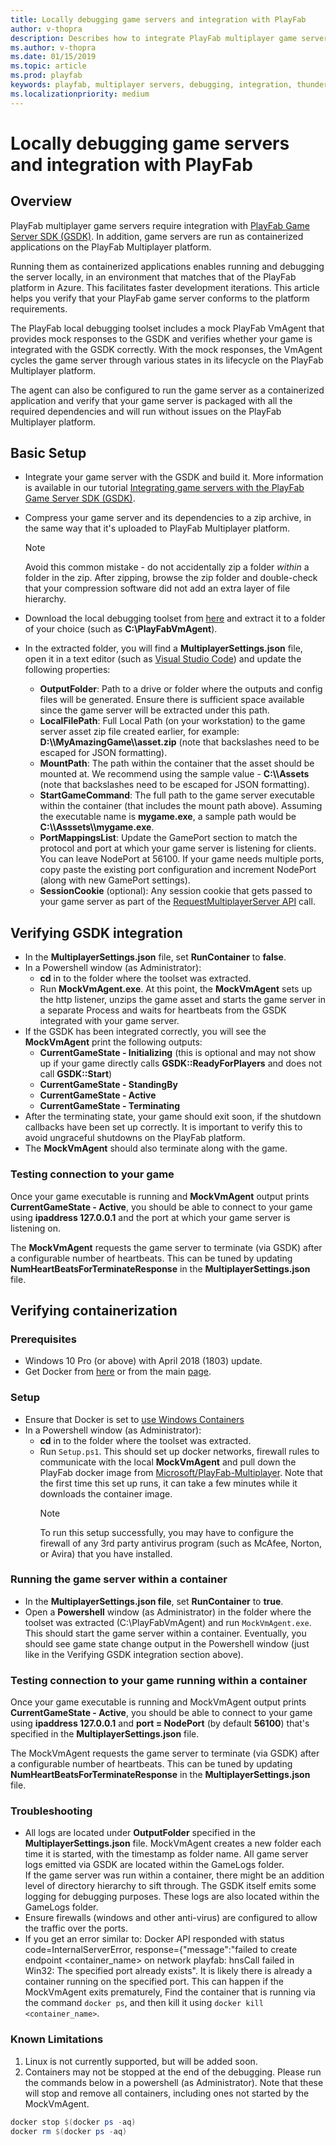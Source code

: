 ```yaml
---
title: Locally debugging game servers and integration with PlayFab
author: v-thopra
description: Describes how to integrate PlayFab multiplayer game servers with the PlayFab Game Server SDK (GSDK) and verify and debug the integration.  
ms.author: v-thopra
ms.date: 01/15/2019
ms.topic: article
ms.prod: playfab
keywords: playfab, multiplayer servers, debugging, integration, thunderhead, playfab game server sdk
ms.localizationpriority: medium
---
```


# Locally debugging game servers and integration with PlayFab

## Overview

PlayFab multiplayer game servers require integration with [PlayFab Game Server SDK (GSDK)](integrating-game-servers-with-gsdk.md). In addition, game servers are run as containerized applications on the PlayFab Multiplayer platform.  

Running them as containerized applications enables running and debugging the server locally, in an environment that matches that of the PlayFab platform in Azure. This facilitates faster development iterations. This article helps you verify that your PlayFab game server conforms to the platform requirements.  

The PlayFab local debugging toolset includes a mock PlayFab VmAgent that provides mock responses to the GSDK and verifies whether your game is integrated with the GSDK correctly. With the mock responses, the VmAgent cycles the game server through various states in its lifecycle on the PlayFab Multiplayer platform.  

The agent can also be configured to run the game server as a containerized application and verify that your game server is packaged with all the required dependencies and will run without issues on the PlayFab Multiplayer platform.

## Basic Setup

- Integrate your game server with the GSDK and build it. More information is available in our tutorial [Integrating game servers with the PlayFab Game Server SDK (GSDK)](integrating-game-servers-with-gsdk.md).  
- Compress your game server and its dependencies to a zip archive, in the same way that it's uploaded to PlayFab Multiplayer platform.  

  > [!NOTE]
  > Avoid this common mistake - do not accidentally zip a folder *within* a folder in the zip. After zipping, browse the zip folder and double-check that your compression software did not add an extra layer of file hierarchy.

- Download the local debugging toolset from [here](https://github.com/PlayFab/LocalMultiplayerAgent/releases) and extract it to a folder of your choice (such as **C:\PlayFabVmAgent**).
- In the extracted folder, you will find a **MultiplayerSettings.json** file, open it in a text editor (such as [Visual Studio Code](https://code.visualstudio.com/download)) and update the following properties:  
  - **OutputFolder**: Path to a drive or folder where the outputs and config files will be generated. Ensure there is sufficient space available since the game server will be extracted under this path.
  - **LocalFilePath**: Full Local Path (on your workstation) to the game server asset zip file created earlier, for example: **D:\\\\MyAmazingGame\\\\asset.zip** (note that backslashes need to be escaped for JSON formatting).
  - **MountPath**: The path within the container that the asset should be mounted at. We recommend using the sample value - **C:\\\\Assets** (note that backslashes need to be escaped for JSON formatting).
  - **StartGameCommand**: The full path to the game server executable within the container (that includes the mount path above). Assuming the executable name is **mygame.exe**, a sample path would be **C:\\\\Asssets\\\\mygame.exe**.
  - **PortMappingsList**: Update the GamePort section to match the protocol and port at which your game server is listening for clients. You can leave NodePort at 56100. If your game needs multiple ports, copy paste the existing port configuration and increment NodePort (along with new GamePort settings).
  - **SessionCookie** (optional): Any session cookie that gets passed to your game server as part of the [RequestMultiplayerServer API](xref:titleid.playfabapi.com.multiplayer.multiplayerserver.requestmultiplayerserver) call.

## Verifying GSDK integration

- In the **MultiplayerSettings.json** file, set **RunContainer** to **false**.
- In a Powershell window (as Administrator):  
  - **cd** in to the folder where the toolset was extracted.
  - Run **MockVmAgent.exe**. At this point, the **MockVmAgent** sets up the http listener, unzips the game asset and starts the game server in a separate Process and waits for heartbeats from the GSDK integrated with your game server.
- If the GSDK has been integrated correctly, you will see the **MockVmAgent** print the following outputs:  
  - **CurrentGameState - Initializing** (this is optional and may not show up if your game directly calls **GSDK::ReadyForPlayers** and does not call **GSDK::Start**)
  - **CurrentGameState - StandingBy**  
  - **CurrentGameState - Active**
  - **CurrentGameState - Terminating**
- After the terminating state, your game should exit soon, if the shutdown callbacks have been set up correctly. It is important to verify this to avoid ungraceful shutdowns on the PlayFab platform.
- The **MockVmAgent** should also terminate along with the game.

### Testing connection to your game

Once your game executable is running and **MockVmAgent** output prints **CurrentGameState - Active**, you should be able to connect to your game using **ipaddress 127.0.0.1** and the port at which your game server is listening on.

The **MockVmAgent** requests the game server to terminate (via GSDK) after a configurable number of heartbeats. This can be tuned by updating **NumHeartBeatsForTerminateResponse** in the **MultiplayerSettings.json** file.

## Verifying containerization

### Prerequisites

- Windows 10 Pro (or above) with April 2018 (1803) update.
- Get Docker from [here](https://download.docker.com/win/stable/Docker%20for%20Windows%20Installer.exe) or from the main [page](https://www.docker.com/products/docker-desktop).

### Setup

- Ensure that Docker is set to [use Windows Containers](https://docs.docker.com/docker-for-windows/#switch-between-windows-and-linux-containers)
- In a Powershell window (as Administrator):  
  - **cd** in to the folder where the toolset was extracted.  
  - Run `Setup.ps1`. This should set up docker networks, firewall rules to communicate with the local **MockVmAgent** and pull down the PlayFab docker image from [Microsoft/PlayFab-Multiplayer](https://hub.docker.com/r/microsoft/playfab-multiplayer/). Note that the first time this set up runs, it can take a few minutes while it downloads the container image.  
      > [!NOTE]
    > To run this setup successfully, you may have to configure the firewall of any 3rd party antivirus program (such as McAfee, Norton, or Avira) that you have installed.  

### Running the game server within a container

- In the **MultiplayerSettings.json file**, set **RunContainer** to **true**.
- Open a **Powershell** window (as Administrator) in the folder where the toolset was extracted (C:\PlayFabVmAgent) and run `MockVmAgent.exe`. This should start the game server within a container. Eventually, you should see game state change output in the Powershell window (just like in the Verifying GSDK integration section above).

### Testing connection to your game running within a container

Once your game executable is running and MockVmAgent output prints **CurrentGameState - Active**, you should be able to connect to your game using **ipaddress 127.0.0.1** and **port = NodePort** (by default **56100**) that's specified in the **MultiplayerSettings.json** file.

The MockVmAgent requests the game server to terminate (via GSDK) after a configurable number of heartbeats. This can be tuned by updating **NumHeartBeatsForTerminateResponse** in the **MultiplayerSettings.json** file.

### Troubleshooting

- All logs are located under **OutputFolder** specified in the **MultiplayerSettings.json** file. MockVmAgent creates a new folder each time it is started, with the timestamp as folder name. All game server logs emitted via GSDK are located within the GameLogs folder.  
If the game server was run within a container, there might be an addition level of directory hierarchy to sift through. The GSDK itself emits some logging for debugging purposes. These logs are also located within the GameLogs folder.  
- Ensure firewalls (windows and other anti-virus) are configured to allow the traffic over the ports.  
- If you get an error similar to: Docker API responded with status code=InternalServerError, response={"message":"failed to create endpoint <container_name> on network playfab: hnsCall failed in Win32: The specified port already exists". It is likely there is already a container running on the specified port. This can happen if the MockVmAgent exits prematurely, Find the container that is running via the command `docker ps`, and then kill it using `docker kill <container_name>`.

### Known Limitations

1. Linux is not currently supported, but will be added soon.
2. Containers may not be stopped at the end of the debugging. Please run the commands below in a powershell (as Administrator). Note that these will stop and remove all containers, including ones not started by the MockVmAgent.

```powershell
docker stop $(docker ps -aq)
docker rm $(docker ps -aq)  
```
